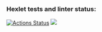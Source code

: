 ### Hexlet tests and linter status:
[![Actions Status](https://github.com/tastychef/python-project-49/actions/workflows/hexlet-check.yml/badge.svg)](https://github.com/tastychef/python-project-49/actions)
<a href="https://codeclimate.com/github/tastychef/python-project-49/maintainability"><img src="https://api.codeclimate.com/v1/badges/55636fa5ba2b003f69f2/maintainability" /></a>

